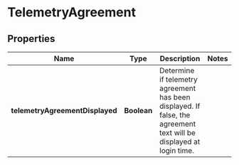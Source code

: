 # TelemetryAgreement

## Properties
Name | Type | Description | Notes
------------ | ------------- | ------------- | -------------
**telemetryAgreementDisplayed** | **Boolean** | Determine if telemetry agreement has been displayed. If false, the agreement text will be displayed at login time.  | 
